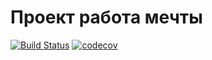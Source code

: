 # Проект работа мечты 

[![Build Status](https://app.travis-ci.com/AndreyPolegaev/job4j_dreamjob.svg?branch=master)](https://app.travis-ci.com/AndreyPolegaev/job4j_dreamjob)
[![codecov](https://codecov.io/gh/AndreyPolegaev/job4j_dreamjob/branch/master/graph/badge.svg?token=R8KZT2FXYQ)](https://codecov.io/gh/AndreyPolegaev/job4j_dreamjob)
